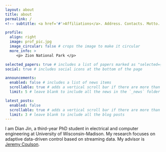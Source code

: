 ```yaml
---
layout: about
title: about
permalink: /
<!-- subtitle: <a href='#'>Affiliations</a>. Address. Contacts. Motto. Etc. -->

profile:
  align: right
  image: prof_pic.jpg
  image_circular: false # crops the image to make it circular
  more_info: >
     <p> Zion National Park </p>

selected_papers: true # includes a list of papers marked as "selected={true}"
social: true # includes social icons at the bottom of the page

announcements:
  enabled: false # includes a list of news items
  scrollable: true # adds a vertical scroll bar if there are more than 3 news items
  limit: 5 # leave blank to include all the news in the `_news` folder

latest_posts:
  enabled: false
  scrollable: true # adds a vertical scroll bar if there are more than 3 new posts items
  limit: 3 # leave blank to include all the blog posts
---
```


I am Dian Jin, a third-year PhD student in electrical and computer engineering at University of Wisconsin-Madison. 
My research focuses on adaptive data-driven control based on streaming data. My advisor is [Jeremy Coulson](https://jeremycoulson.github.io/).

<!--
Put your address / P.O. box / other info right below your picture. You can also disable any of these elements by editing `profile` property of the YAML header of your `_pages/about.md`. Edit `_bibliography/papers.bib` and Jekyll will render your [publications page](/al-folio/publications/) automatically.

Link to your social media connections, too. This theme is set up to use [Font Awesome icons](https://fontawesome.com/) and [Academicons](https://jpswalsh.github.io/academicons/), like the ones below. Add your Facebook, Twitter, LinkedIn, Google Scholar, or just disable all of them.
-->
